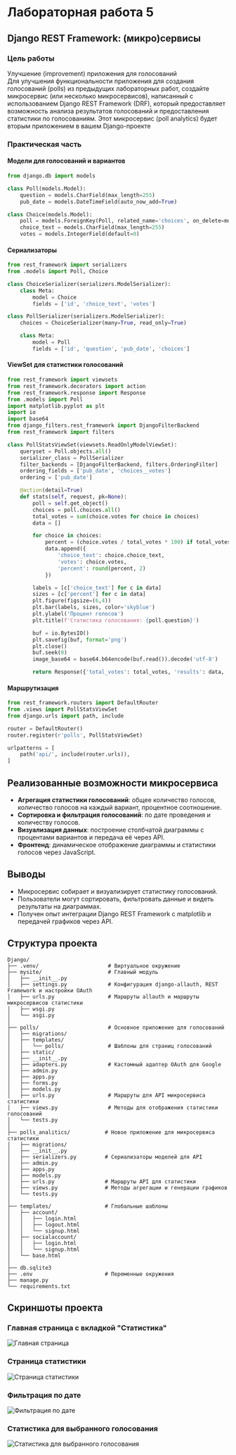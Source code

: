 # Лабораторная работа 5 
## Django REST Framework: (микро)сервисы
### Цель работы
Улучшение (improvement) приложения для голосований  
Для улучшения функциональности приложения для создания голосований (polls) из предыдущих лабораторных работ, создайте микросервис (или несколько микросервисов), написанный с использованием Django REST Framework
(DRF), который предоставляет возможность анализа результатов голосований и предоставления статистики по голосованиям.
Этот микросервис (poll analytics) будет вторым приложением в вашем Django-проекте

### Практическая часть

#### Модели для голосований и вариантов
```python
from django.db import models

class Poll(models.Model):
    question = models.CharField(max_length=255)
    pub_date = models.DateTimeField(auto_now_add=True)

class Choice(models.Model):
    poll = models.ForeignKey(Poll, related_name='choices', on_delete=models.CASCADE)
    choice_text = models.CharField(max_length=255)
    votes = models.IntegerField(default=0)

```

#### Сериализаторы
```python
from rest_framework import serializers
from .models import Poll, Choice

class ChoiceSerializer(serializers.ModelSerializer):
    class Meta:
        model = Choice
        fields = ['id', 'choice_text', 'votes']

class PollSerializer(serializers.ModelSerializer):
    choices = ChoiceSerializer(many=True, read_only=True)

    class Meta:
        model = Poll
        fields = ['id', 'question', 'pub_date', 'choices']
```


#### ViewSet для статистики голосований
```python
from rest_framework import viewsets
from rest_framework.decorators import action
from rest_framework.response import Response
from .models import Poll
import matplotlib.pyplot as plt
import io
import base64
from django_filters.rest_framework import DjangoFilterBackend
from rest_framework import filters

class PollStatsViewSet(viewsets.ReadOnlyModelViewSet):
    queryset = Poll.objects.all()
    serializer_class = PollSerializer
    filter_backends = [DjangoFilterBackend, filters.OrderingFilter]
    ordering_fields = ['pub_date', 'choices__votes']
    ordering = ['pub_date']

    @action(detail=True)
    def stats(self, request, pk=None):
        poll = self.get_object()
        choices = poll.choices.all()
        total_votes = sum(choice.votes for choice in choices)
        data = []

        for choice in choices:
            percent = (choice.votes / total_votes * 100) if total_votes else 0
            data.append({
                'choice_text': choice.choice_text,
                'votes': choice.votes,
                'percent': round(percent, 2)
            })

        labels = [c['choice_text'] for c in data]
        sizes = [c['percent'] for c in data]
        plt.figure(figsize=(6,4))
        plt.bar(labels, sizes, color='skyblue')
        plt.ylabel('Процент голосов')
        plt.title(f'Статистика голосования: {poll.question}')

        buf = io.BytesIO()
        plt.savefig(buf, format='png')
        plt.close()
        buf.seek(0)
        image_base64 = base64.b64encode(buf.read()).decode('utf-8')

        return Response({'total_votes': total_votes, 'results': data, 'chart': image_base64})

```

#### Маршрутизация
```python
from rest_framework.routers import DefaultRouter
from .views import PollStatsViewSet
from django.urls import path, include

router = DefaultRouter()
router.register(r'polls', PollStatsViewSet)

urlpatterns = [
    path('api/', include(router.urls)),
]

```


## Реализованные возможности микросервиса

- **Агрегация статистики голосований**: общее количество голосов, количество голосов на каждый вариант, процентное соотношение.
- **Сортировка и фильтрация голосований**: по дате проведения и количеству голосов.
- **Визуализация данных**: построение столбчатой диаграммы с процентами вариантов и передача её через API.
- **Фронтенд**: динамическое отображение диаграммы и статистики голосов через JavaScript.

## Выводы

- Микросервис собирает и визуализирует статистику голосований.
- Пользователи могут сортировать, фильтровать данные и видеть результаты на диаграммах.
- Получен опыт интеграции Django REST Framework с matplotlib и передачей графиков через API.

## Структура проекта
```
Django/
├── .venv/                      # Виртуальное окружение
├── mysite/                     # Главный модуль
│   ├── __init__.py
│   ├── settings.py             # Конфигурация django-allauth, REST Framework и настройки OAuth        
│   ├── urls.py                 # Маршруты allauth и маршруты микросервисов статистики
│   ├── wsgi.py
│   └── asgi.py
│ 
├── polls/                      # Основное приложение для голосований
│   ├── migrations/
│   ├── templates/
│   │   └── polls/              # Шаблоны для страниц голосований  
│   ├── static/
│   ├── __init__.py
│   ├── adapters.py             # Кастомный адаптер OAuth для Google  
│   ├── admin.py
│   ├── apps.py
│   ├── forms.py
│   ├── models.py
│   ├── urls.py                 # Маршруты для API микросервиса статистики
│   ├── views.py                # Методы для отображения статистики голосований
│   └── tests.py
│ 
├── polls_analitics/           # Новое приложение для микросервиса статистики
│   ├── migrations/
│   ├── __init__.py
│   ├── serializers.py         # Сериализаторы моделей для API
│   ├── admin.py
│   ├── apps.py
│   ├── models.py
│   ├── urls.py                # Маршруты API для статистики
│   ├── views.py               # Методы агрегации и генерации графиков
│   └── tests.py
│ 
├── templates/                 # Глобальные шаблоны
│   ├── account/           
│   │   ├── login.html  
│   │   ├── logout.html    
│   │   └── signup.html
│   ├── socialaccount/         
│   │   ├── login.html
│   │   └── signup.html
│   └── base.html              
│  
├── db.sqlite3                
├── .env                       # Переменные окружения
├── manage.py
└── requirements.txt           
```

## Скриншоты проекта

### Главная страница с вкладкой "Статистика"
![Главная страница](https://github.com/user-attachments/assets/9242001f-4ec4-4bcf-ac03-77f2aaeb3455)

### Страница статистики
![Страница статистики](https://github.com/user-attachments/assets/cf044726-0e1a-4e3a-931b-4086c0b95612)

### Фильтрация по дате
![Фильтрация по дате](https://github.com/user-attachments/assets/7936acec-e45f-49fc-8eb3-b68ef2cf5d58)

### Статистика для выбранного голосования
![Статистика для выбранного голосования](https://github.com/user-attachments/assets/77d4bdce-7207-4c1c-83ee-acb9e64ecd73)



